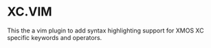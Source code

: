 # XC.VIM

This the a vim plugin to add syntax highlighting support for XMOS XC specific keywords and operators.
